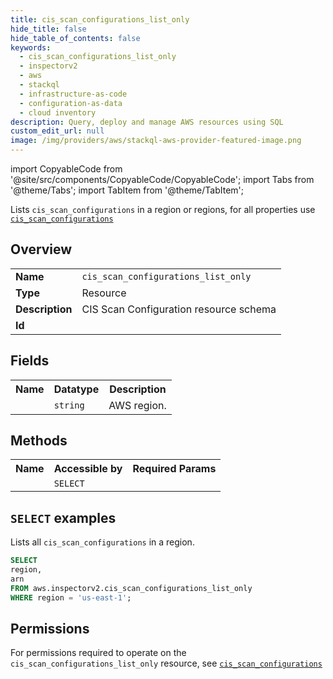 ```yaml
---
title: cis_scan_configurations_list_only
hide_title: false
hide_table_of_contents: false
keywords:
  - cis_scan_configurations_list_only
  - inspectorv2
  - aws
  - stackql
  - infrastructure-as-code
  - configuration-as-data
  - cloud inventory
description: Query, deploy and manage AWS resources using SQL
custom_edit_url: null
image: /img/providers/aws/stackql-aws-provider-featured-image.png
---
```


import CopyableCode from '@site/src/components/CopyableCode/CopyableCode';
import Tabs from '@theme/Tabs';
import TabItem from '@theme/TabItem';

Lists <code>cis_scan_configurations</code> in a region or regions, for all properties use <a href="/providers/aws/serviceName/cis_scan_configurations/"><code>cis_scan_configurations</code></a>

## Overview
<table><tbody>
<tr><td><b>Name</b></td><td><code>cis_scan_configurations_list_only</code></td></tr>
<tr><td><b>Type</b></td><td>Resource</td></tr>
<tr><td><b>Description</b></td><td>CIS Scan Configuration resource schema</td></tr>
<tr><td><b>Id</b></td><td><CopyableCode code="aws.inspectorv2.cis_scan_configurations_list_only" /></td></tr>
</tbody></table>

## Fields
<table><tbody><tr><th>Name</th><th>Datatype</th><th>Description</th></tr><tr><td><CopyableCode code="region" /></td><td><code>string</code></td><td>AWS region.</td></tr>
</tbody></table>

## Methods

<table><tbody>
  <tr>
    <th>Name</th>
    <th>Accessible by</th>
    <th>Required Params</th>
  </tr>
  <tr>
    <td><CopyableCode code="list_resources" /></td>
    <td><code>SELECT</code></td>
    <td><CopyableCode code="region" /></td>
  </tr>
</tbody></table>

## `SELECT` examples
Lists all <code>cis_scan_configurations</code> in a region.
```sql
SELECT
region,
arn
FROM aws.inspectorv2.cis_scan_configurations_list_only
WHERE region = 'us-east-1';
```


## Permissions

For permissions required to operate on the <code>cis_scan_configurations_list_only</code> resource, see <a href="/providers/aws/inspectorv2/cis_scan_configurations/#permissions"><code>cis_scan_configurations</code></a>

